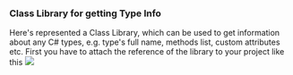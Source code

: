 ### Class Library for getting Type Info
Here's represented a Class Library, which can be used to get information about any C# types, e.g. type's full name, methods list, custom attributes etc.
First you have to attach the reference of the library to your project like this
![](Reference.png)
